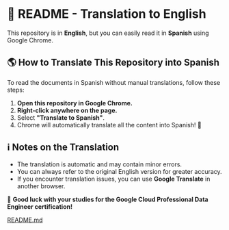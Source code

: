 # 📌 README - Translation to English

This repository is in **English**, but you can easily read it in **Spanish** using Google Chrome.

## 🌎 How to Translate This Repository into Spanish
To read the documents in Spanish without manual translations, follow these steps:

1. **Open this repository in Google Chrome.**  
2. **Right-click anywhere on the page.**  
3. Select **"Translate to Spanish"**.  
4. Chrome will automatically translate all the content into Spanish! 🎉  

## ℹ️ Notes on the Translation
- The translation is automatic and may contain minor errors.  
- You can always refer to the original English version for greater accuracy.  
- If you encounter translation issues, you can use **Google Translate** in another browser.  

🚀 **Good luck with your studies for the Google Cloud Professional Data Engineer certification!**  

[README.md](./en/README.md)
